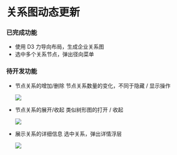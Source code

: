 # 关系图动态更新

### 已完成功能
* 使用 D3 力导向布局，生成企业关系图
* 选中多个关系节点，弹出径向菜单

### 待开发功能
+ 节点关系的增加/删除
节点关系数量的变化，不同于隐藏 / 显示操作
	
    ![](http://ww1.sinaimg.cn/large/9c01b63cly1fpb2fydks9g20py0dmk6u.gif)
    
+ 节点关系的展开/收起
类似树形图的打开 / 收起

 	![](http://ww1.sinaimg.cn/large/9c01b63cly1fpb2gwvt63g20py0dm1kx.gif)
    
+ 展示关系的详细信息
选中关系，弹出详情浮层

    ![](http://ww1.sinaimg.cn/large/9c01b63cly1fpb34p51sgg20ry0eob2a.gif)
    
